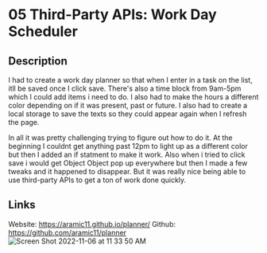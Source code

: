 # 05 Third-Party APIs: Work Day Scheduler

## Description
I had to create a work day planner so that when I enter in a task on the list, itll be saved once I click save. There's also a time block from 9am-5pm which I could add items i need to do. I also had to make the hours a different color depending on if it was present, past or future. I also had to create a local storage to save the texts so they could appear again when I refresh the page. 

In all it was pretty challenging trying to figure out how to do it. At the beginning I couldnt get anything past 12pm to light up as a different color but then I added an if statment to make it work. Also when i tried to click save i would get Object Object pop up everywhere but then I made a few tweaks and it happened to disappear. But it was really nice being able to use third-party APIs to get a ton of work done quickly.

## Links
Website: https://aramic11.github.io/planner/
Github: https://github.com/aramic11/planner
![Screen Shot 2022-11-06 at 11 33 50 AM](https://user-images.githubusercontent.com/113563367/200189967-a0b90bdb-4d9a-4b1b-817a-fe2dae3c512e.png)
